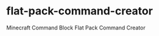 flat-pack-command-creator
=========================

Minecraft Command Block Flat Pack Command Creator
